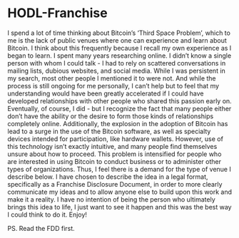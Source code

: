 # HODL-Franchise

I spend a lot of time thinking about Bitcoin’s ‘Third Space Problem’, which to me is the lack of public venues where one can experience and learn about Bitcoin. I think about this frequently because I recall my own experience as I began to learn. I spent many years researching online. I didn’t know a single person with whom I could talk - I had to rely on scattered conversations in mailing lists, dubious websites, and social media. While I was persistent in my search, most other people I mentioned it to were not. And while the process is still ongoing for me personally, I can’t help but to feel that my understanding would have been greatly accelerated if I could have developed relationships with other people who shared this passion early on. Eventually, of course, I did - but I recognize the fact that many people either don’t have the ability or the desire to form those kinds of relationships completely online. Additionally, the explosion in the adoption of Bitcoin has lead to a surge in the use of the Bitcoin software, as well as specialty devices intended for participation, like hardware wallets. However, use of this technology isn’t exactly intuitive, and many people find themselves unsure about how to proceed. This problem is intensified for people who are interested in using Bitcoin to conduct business or to administer other types of organizations. Thus, I feel there is a demand for the type of venue I describe below. I have chosen to describe the idea in a legal format, specifically as a Franchise Disclosure Document, in order to more clearly communicate my ideas and to allow anyone else to build upon this work and make it a reality. I have no intention of being the person who ultimately brings this idea to life, I just want to see it happen and this was the best way I could think to do it. Enjoy!

PS. Read the FDD first.
